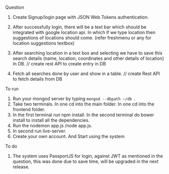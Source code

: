 Question 

1. Create Signup/login page with JSON Web Tokens authentication.  

2. After successfully login, there will be a text bar which should be integrated with google location api. In which if we type location then suggestions of locations should come. (refer freshmenu or any for location suggestions textbox)  

3. After searching location in a text box and selecting we have to save this search details (name, location, coordinates and other details of location) In DB. // create rest API to create entry in DB  

4. Fetch all searches done by user and show in a table. // create Rest API to fetch details from DB  

To run
1. Run your mongod server by typing `mongod --dbpath ~/db `.  
2. Take two terminals. In one cd into the main folder. In one cd into the frontend folder.
3. In the first terminal run npm install. In the second terminal do bower install to install all the dependencies.   
3. Run the nodemon app.js /node app.js.
4. In second run live-server.
5. Create your own account. And Start using the system

To do  
1. The system uses PassportJS for login, against JWT as mentioned in the question, this was done due to save time, will be upgraded in the next release.

